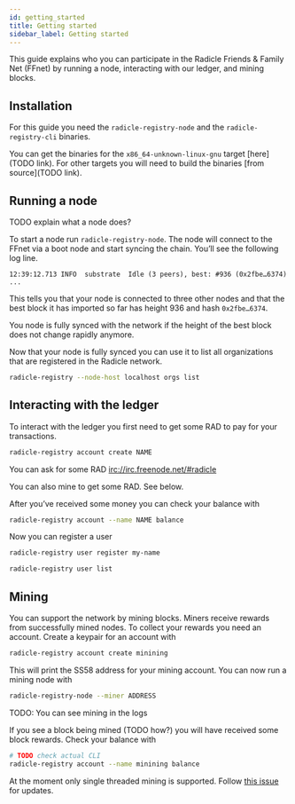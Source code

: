 ```yaml
---
id: getting_started
title: Getting started
sidebar_label: Getting started
---
```


This guide explains who you can participate in the Radicle Friends & Family Net
(FFnet) by running a node, interacting with our ledger, and mining blocks.

## Installation

For this guide you need the `radicle-registry-node` and the `radicle-registry-cli` binaries.

You can get the binaries for the `x86_64-unknown-linux-gnu` target
[here](TODO link). For other targets you will need to build the binaries [from
source](TODO link).


## Running a node

TODO explain what a node does?

To start a node run `radicle-registry-node`. The node will connect to the FFnet
via a boot node and start syncing the chain. You’ll see the following log line.

```
12:39:12.713 INFO  substrate  Idle (3 peers), best: #936 (0x2fbe…6374) ...
```

This tells you that your node is connected to three other nodes and that the
best block it has imported so far has height 936 and hash `0x2fbe…6374`.

You node is fully synced with the network if the height of the best block does
not change rapidly anymore.

Now that your node is fully synced you can use it to list all organizations that
are registered in the Radicle network.

```bash
radicle-registry --node-host localhost orgs list
```

## Interacting with the ledger

To interact with the ledger you first need to get some RAD to pay for your
transactions.

```bash
radicle-registry account create NAME
```

You can ask for some RAD [irc://irc.freenode.net/#radicle](https://webchat.freenode.net/#radicle)

You can also mine to get some RAD. See below.

After you’ve received some money you can check your balance with
```bash
radicle-registry account --name NAME balance
```

Now you can register a user
```bash
radicle-registry user register my-name
```

```bash
radicle-registry user list
```

## Mining

You can support the network by mining blocks. Miners receive rewards from
successfully mined nodes. To collect your rewards you need an account. Create a
keypair for an account with

```bash
radicle-registry account create minining
```

This will print the SS58 address for your mining account. You can now run a
mining node with

```bash
radicle-registry-node --miner ADDRESS
```

TODO: You can see mining in the logs

If you see a block being mined (TODO how?) you will have received some block
rewards. Check your balance with

```bash
# TODO check actual CLI
radicle-registry account --name minining balance
```

At the moment only single threaded mining is supported. Follow [this
issue](https://github.com/radicle-dev/radicle-registry/issues/298) for updates.
